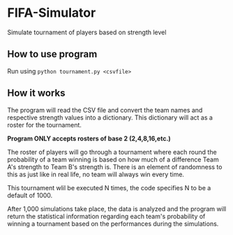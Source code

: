 # FIFA-Simulator

Simulate tournament of players based on strength level





## How to use program

Run using `python tournament.py <csvfile>`



## How it works

The program will read the CSV file and convert the team names and respective strength values into a dictionary. This dictionary will act as a roster for the tournament. 



**Program ONLY accepts rosters of base 2 (2,4,8,16,etc.)**



The roster of players will go through a tournament where each round the probability of a team winning is based on how much of a difference Team A's strength to Team B's strength is. There is an element of randomness to this as just like in real life, no team will always win every time. 



This tournament wlil be executed N times, the code specifies N to be a default of 1000.



After 1,000 simulations take place, the data is analyzed and the program will return the statistical information regarding each team's probability of winning a tournament based on the performances during the simulations. 
